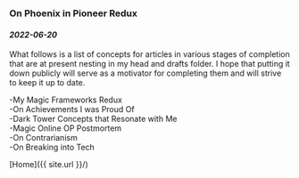 ### On Phoenix in Pioneer Redux

#### _2022-06-20_

What follows is a list of concepts for articles in various stages of completion that are at present nesting in my head and drafts folder. I hope that putting it down publicly will serve as a motivator for completing them and will strive to keep it up to date.

\-My Magic Frameworks Redux  
\-On Achievements I was Proud Of  
\-Dark Tower Concepts that Resonate with Me  
\-Magic Online OP Postmortem  
\-On Contrarianism  
\-On Breaking into Tech  

[Home]({{ site.url }}/)

